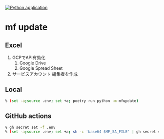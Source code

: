 [![Python application](https://github.com/PzyyBfiuMatrrP3WLxptx6ZbHZAGtXkx/mf-update/actions/workflows/python-app.yml/badge.svg)](https://github.com/PzyyBfiuMatrrP3WLxptx6ZbHZAGtXkx/mf-update/actions/workflows/python-app.yml)

# mf update

## Excel

1. GCPでAPI有効化
   1. Google Drive
   2. Google Spread Sheet
2. サービスアカウント 編集者を作成


## Local

```sh
% (set -a;source .env; set +a; poetry run python -m mfupdate)
```

## GitHub actions

```sh
% gh secret set -f .env
% (set -a;source .env; set +a; sh -c 'base64 $MF_SA_FILE' | gh secret set MF_SA_FILE)  
```
